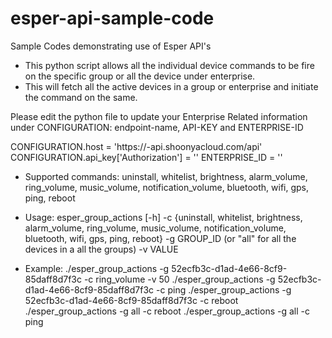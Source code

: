 # esper-api-sample-code
Sample Codes demonstrating use of Esper API's

- This python script allows all the individual device commands to be
  fire on the specific group or all the device under enterprise.
- This will fetch all the active devices in a group or enterprise and initiate the
  command on the same.

Please edit the python file to update your Enterprise Related information
under CONFIGURATION: endpoint-name, API-KEY and ENTERPRISE-ID

CONFIGURATION.host = 'https://<endpoint-name>-api.shoonyacloud.com/api'
CONFIGURATION.api_key['Authorization'] = '<API-KEY>'
ENTERPRISE_ID = '<ENTERPRISE-ID>'


- Supported commands:
  uninstall, whitelist, brightness, alarm_volume, ring_volume, music_volume, notification_volume, bluetooth, wifi, gps, ping, reboot
  
- Usage:
  esper_group_actions [-h]
   -c {uninstall, whitelist, brightness, alarm_volume, ring_volume, music_volume, notification_volume, bluetooth, wifi, gps, ping, reboot}
   -g GROUP_ID (or "all" for all the devices in a all the groups)
   -v VALUE
   
- Example:
  ./esper_group_actions -g 52ecfb3c-d1ad-4e66-8cf9-85daff8d7f3c -c ring_volume -v 50
  ./esper_group_actions -g 52ecfb3c-d1ad-4e66-8cf9-85daff8d7f3c -c ping
  ./esper_group_actions -g 52ecfb3c-d1ad-4e66-8cf9-85daff8d7f3c -c reboot
  ./esper_group_actions -g all -c reboot
  ./esper_group_actions -g all -c ping


  

